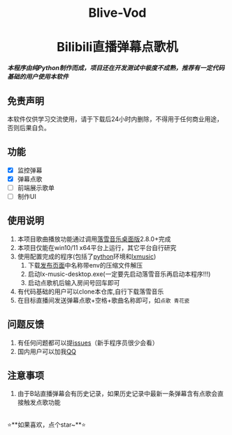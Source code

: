 <div align="center">

<h1>Blive-Vod</h1>
<h1>Bilibili直播弹幕点歌机</h1>

</div>

*****本程序由纯Python制作而成，项目还在开发测试中极度不成熟，推荐有一定代码基础的用户使用本软件*****
## 免责声明

本软件仅供学习交流使用，请于下载后24小时内删除，不得用于任何商业用途，否则后果自负。

## 功能

- [x] 监控弹幕
- [x] 弹幕点歌
- [ ] 前端展示歌单
- [ ] 制作UI

## 使用说明
1. 本项目歌曲播放功能通过调用[落雪音乐桌面版](https://github.com/lyswhut/lx-music-desktop)2.8.0+完成
2. 本项目仅能在win10/11 x64平台上运行，其它平台自行研究
3. 使用配置完成的程序(包括了[python](https://www.python.org/downloads/windows/)环境和[lxmusic](https://github.com/lyswhut/lx-music-desktop/releases))
   1. 下载[发布页面](https://github.com/xuan06zyx/bililive-vod/releases)中名称带env的压缩文件解压
   2. 启动lx-music-desktop.exe(一定要先启动落雪音乐再启动本程序!!!)
   3. 启动点歌机后输入房间号回车即可
4. 有代码基础的用户可以clone本仓库,自行下载落雪音乐
5. 在目标直播间发送弹幕点歌+空格+歌曲名称即可，如`点歌 青花瓷`

## 问题反馈

1. 有任何问题都可以提[issues](https://github.com/xuan06zyx/blive-vod/issues)（新手程序员很少会看）
2. 国内用户可以加我[QQ](https://api.lolimi.cn/API/tzmp/api.php?qq=2015441509)

## 注意事项
1. 由于B站直播弹幕会有历史记录，如果历史记录中最新一条弹幕含有点歌会直接触发点歌功能
<br>
⭐**如果喜欢，点个star~**⭐
